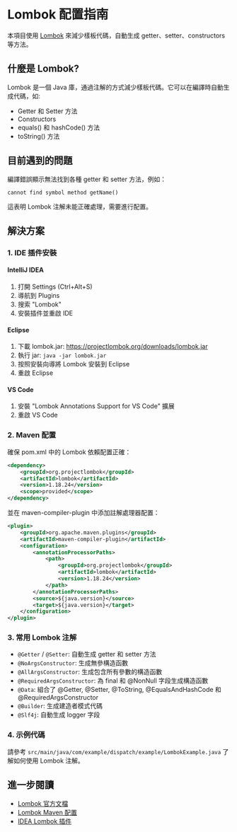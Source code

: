 # Lombok 配置指南

本項目使用 [Lombok](https://projectlombok.org/) 來減少樣板代碼，自動生成 getter、setter、constructors 等方法。

## 什麼是 Lombok?

Lombok 是一個 Java 庫，通過注解的方式減少樣板代碼。它可以在編譯時自動生成代碼，如:
- Getter 和 Setter 方法
- Constructors
- equals() 和 hashCode() 方法
- toString() 方法

## 目前遇到的問題

編譯錯誤顯示無法找到各種 getter 和 setter 方法，例如：
```
cannot find symbol method getName()
```

這表明 Lombok 注解未能正確處理，需要進行配置。

## 解決方案

### 1. IDE 插件安裝

#### IntelliJ IDEA
1. 打開 Settings (Ctrl+Alt+S)
2. 導航到 Plugins
3. 搜索 "Lombok"
4. 安裝插件並重啟 IDE

#### Eclipse
1. 下載 lombok.jar: https://projectlombok.org/downloads/lombok.jar
2. 執行 jar: `java -jar lombok.jar`
3. 按照安裝向導將 Lombok 安裝到 Eclipse
4. 重啟 Eclipse

#### VS Code
1. 安裝 "Lombok Annotations Support for VS Code" 擴展
2. 重啟 VS Code

### 2. Maven 配置

確保 pom.xml 中的 Lombok 依賴配置正確：

```xml
<dependency>
    <groupId>org.projectlombok</groupId>
    <artifactId>lombok</artifactId>
    <version>1.18.24</version>
    <scope>provided</scope>
</dependency>
```

並在 maven-compiler-plugin 中添加註解處理器配置：

```xml
<plugin>
    <groupId>org.apache.maven.plugins</groupId>
    <artifactId>maven-compiler-plugin</artifactId>
    <configuration>
        <annotationProcessorPaths>
            <path>
                <groupId>org.projectlombok</groupId>
                <artifactId>lombok</artifactId>
                <version>1.18.24</version>
            </path>
        </annotationProcessorPaths>
        <source>${java.version}</source>
        <target>${java.version}</target>
    </configuration>
</plugin>
```

### 3. 常用 Lombok 注解

- `@Getter` / `@Setter`: 自動生成 getter 和 setter 方法
- `@NoArgsConstructor`: 生成無參構造函數
- `@AllArgsConstructor`: 生成包含所有參數的構造函數
- `@RequiredArgsConstructor`: 為 final 和 @NonNull 字段生成構造函數
- `@Data`: 組合了 @Getter, @Setter, @ToString, @EqualsAndHashCode 和 @RequiredArgsConstructor
- `@Builder`: 生成建造者模式代碼
- `@Slf4j`: 自動生成 logger 字段

### 4. 示例代碼

請參考 `src/main/java/com/example/dispatch/example/LombokExample.java` 了解如何使用 Lombok 注解。

## 進一步閱讀

- [Lombok 官方文檔](https://projectlombok.org/features/all)
- [Lombok Maven 配置](https://projectlombok.org/setup/maven)
- [IDEA Lombok 插件](https://plugins.jetbrains.com/plugin/6317-lombok)
